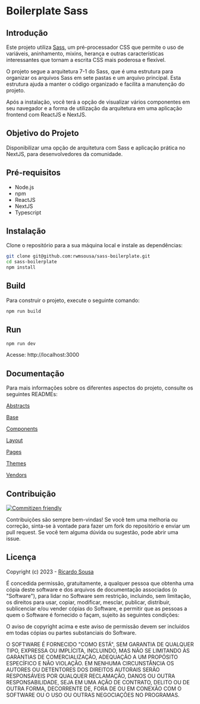 # Boilerplate Sass

## Introdução

Este projeto utiliza [Sass](https://sass-guidelin.es/), um pré-processador CSS que permite o uso de variáveis, aninhamento, mixins, herança e outras características interessantes que tornam a escrita CSS mais poderosa e flexível.

O projeto segue a arquitetura 7-1 do Sass, que é uma estrutura para organizar os arquivos Sass em sete pastas e um arquivo principal. Esta estrutura ajuda a manter o código organizado e facilita a manutenção do projeto.

Após a instalação, você terá a opção de visualizar vários componentes em seu navegador e a forma de utilização da arquitetura em uma aplicação frontend com ReactJS e NextJS.

## Objetivo do Projeto

Disponibilizar uma opção de arquitetura com Sass e aplicação prática no NextJS, para desenvolvedores da comunidade.

## Pré-requisitos

-   Node.js
-   npm
-   ReactJS
-   NextJS
-   Typescript

## Instalação

Clone o repositório para a sua máquina local e instale as dependências:

```bash
git clone git@github.com:rwmsousa/sass-boilerplate.git
cd sass-boilerplate
npm install
```

## Build

Para construir o projeto, execute o seguinte comando:

```bash
npm run build
```

## Run

```bash
npm run dev
```

Acesse: http://localhost:3000

## Documentação

Para mais informações sobre os diferentes aspectos do projeto, consulte os seguintes READMEs:

[Abstracts](https://github.com/rwmsousa/sass-boilerplate/blob/master/stylesheets/abstracts/README.md)

[Base](https://github.com/rwmsousa/sass-boilerplate/blob/master/stylesheets/base/README.md)

[Components](https://github.com/rwmsousa/sass-boilerplate/blob/master/stylesheets/components/README.md)

[Layout](https://github.com/rwmsousa/sass-boilerplate/blob/master/stylesheets/layout/README.md)

[Pages](https://github.com/rwmsousa/sass-boilerplate/blob/master/stylesheets/pages/README.md)

[Themes](https://github.com/rwmsousa/sass-boilerplate/blob/master/stylesheets/themes/README.md)

[Vendors](https://github.com/rwmsousa/sass-boilerplate/blob/master/stylesheets/vendors/README.md)

## Contribuição

[![Commitizen friendly](https://img.shields.io/badge/commitizen-friendly-brightgreen.svg)](http://commitizen.github.io/cz-cli/)

Contribuições são sempre bem-vindas! Se você tem uma melhoria ou correção, sinta-se à vontade para fazer um fork do repositório e enviar um pull request. Se você tem alguma dúvida ou sugestão, pode abrir uma issue.

## Licença

Copyright (c) 2023 - [Ricardo Sousa](https://github.com/rwmsousa)

É concedida permissão, gratuitamente, a qualquer pessoa que obtenha uma cópia
deste software e dos arquivos de documentação associados (o "Software"), para lidar
no Software sem restrição, incluindo, sem limitação, os direitos
para usar, copiar, modificar, mesclar, publicar, distribuir, sublicenciar e/ou vender
cópias do Software, e permitir que as pessoas a quem o Software é
fornecido o façam, sujeito às seguintes condições:

O aviso de copyright acima e este aviso de permissão devem ser incluídos em todas
cópias ou partes substanciais do Software.

O SOFTWARE É FORNECIDO "COMO ESTÁ", SEM GARANTIA DE QUALQUER TIPO, EXPRESSA OU
IMPLÍCITA, INCLUINDO, MAS NÃO SE LIMITANDO ÀS GARANTIAS DE COMERCIALIZAÇÃO,
ADEQUAÇÃO A UM PROPÓSITO ESPECÍFICO E NÃO VIOLAÇÃO. EM NENHUMA CIRCUNSTÂNCIA
OS AUTORES OU DETENTORES DOS DIREITOS AUTORAIS SERÃO RESPONSÁVEIS POR QUALQUER RECLAMAÇÃO, DANOS OU OUTRA
RESPONSABILIDADE, SEJA EM UMA AÇÃO DE CONTRATO, DELITO OU DE OUTRA FORMA, DECORRENTE DE,
FORA DE OU EM CONEXÃO COM O SOFTWARE OU O USO OU OUTRAS NEGOCIAÇÕES NO
PROGRAMAS.
